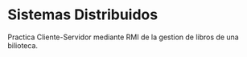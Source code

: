 # Sistemas Distribuidos
Practica Cliente-Servidor mediante RMI de la gestion de libros de una bilioteca.

